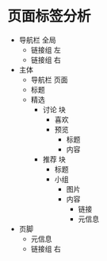 # 页面标签分析

- 导航栏 全局
    - 链接组 左
    - 链接组 右
- 主体 
    - 导航栏 页面
    - 标题
    - 精选 
        - 讨论 块
            - 喜欢
            - 预览
                - 标题
                - 内容
        - 推荐 块
            - 标题
            - 小组
                - 图片
                - 内容
                    - 链接
                    - 元信息
- 页脚
    - 元信息 
    - 链接组 右